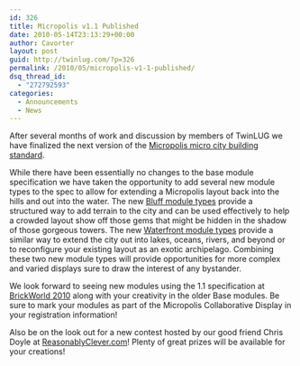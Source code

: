 ```yaml
---
id: 326
title: Micropolis v1.1 Published
date: 2010-05-14T23:13:29+00:00
author: Cavorter
layout: post
guid: http://twinlug.com/?p=326
permalink: /2010/05/micropolis-v1-1-published/
dsq_thread_id:
  - "272792593"
categories:
  - Announcements
  - News
---
```

After several months of work and discussion by members of TwinLUG we have finalized the next version of the [Micropolis micro city building standard](http://twinlug.com/micropolis-micro-city-standard/).

While there have been essentially no changes to the base module specification we have taken the opportunity to add several new module types to the spec to allow for extending a Micropolis layout back into the hills and out into the water. The new [Bluff module types](http://twinlug.com/micropolis-micro-city-standard/micropolis-v1-1-bluff/) provide a structured way to add terrain to the city and can be used effectively to help a crowded layout show off those gems that might be hidden in the shadow of those gorgeous towers. The new [Waterfront module types](http://twinlug.com/micropolis-micro-city-standard/micropolis-v1-1-waterfront/) provide a similar way to extend the city out into lakes, oceans, rivers, and beyond or to reconfigure your existing layout as an exotic archipelago. Combining these two new module types will provide opportunities for more complex and varied displays sure to draw the interest of any bystander.

We look forward to seeing new modules using the 1.1 specification at [BrickWorld 2010](http://www.brickworld.us/bw2010) along with your creativity in the older Base modules. Be sure to mark your modules as part of the Micropolis Collaborative Display in your registration information!

Also be on the look out for a new contest hosted by our good friend Chris Doyle at [ReasonablyClever.com](http://reasonablyclever.com)! Plenty of great prizes will be available for your creations!